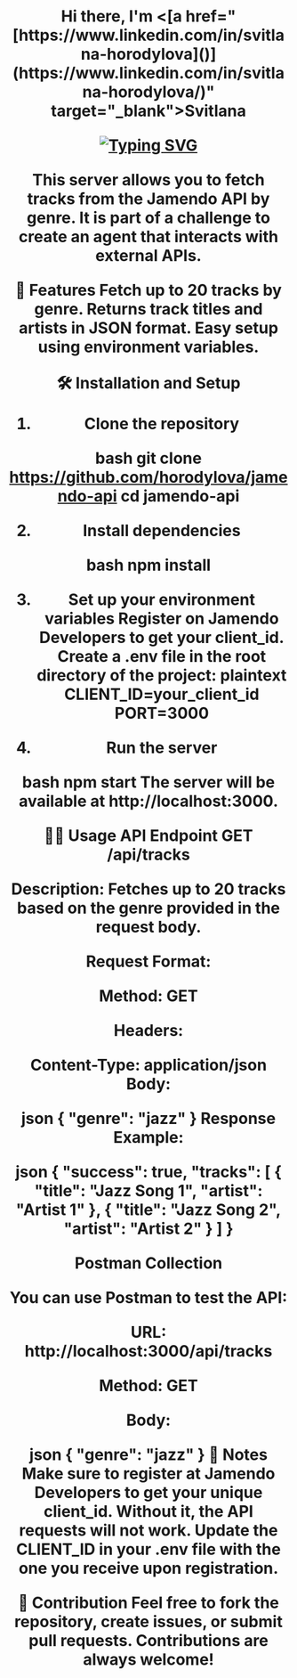 
<h1 align="center">Hi there, I'm <[a href="[https://www.linkedin.com/in/svitlana-horodylova]()](https://www.linkedin.com/in/svitlana-horodylova/)" target="_blank">Svitlana</a> 

[![Typing SVG](https://readme-typing-svg.herokuapp.com?color=%2336BCF7&lines=This+is+Jamendo+Tracks+API+Server+🎵)](https://git.io/typing-svg)
 

This server allows you to fetch tracks from the Jamendo API by genre. It is part of a challenge to create an agent that interacts with external APIs.

**🚀 Features**
Fetch up to 20 tracks by genre.
Returns track titles and artists in JSON format.
Easy setup using environment variables.

**🛠️ Installation and Setup**

1. Clone the repository

bash
git clone https://github.com/horodylova/jamendo-api
cd  jamendo-api

2. Install dependencies

bash
npm install

3. Set up your environment variables
Register on Jamendo Developers to get your client_id.
Create a .env file in the root directory of the project:
plaintext
CLIENT_ID=your_client_id
PORT=3000

4. Run the server

bash
npm start
The server will be available at http://localhost:3000.

🧑‍💻 Usage
API Endpoint
GET /api/tracks

Description: Fetches up to 20 tracks based on the genre provided in the request body.

Request Format:

Method: GET

Headers:

Content-Type: application/json
Body:

json
{
  "genre": "jazz"
}
Response Example:

json
{
  "success": true,
  "tracks": [
    {
      "title": "Jazz Song 1",
      "artist": "Artist 1"
    },
    {
      "title": "Jazz Song 2",
      "artist": "Artist 2"
    }
  ]
}

**Postman Collection**

You can use Postman to test the API:

URL: http://localhost:3000/api/tracks

Method: GET

Body:

json
{
  "genre": "jazz"
}
**📝 Notes**
Make sure to register at Jamendo Developers to get your unique client_id. Without it, the API requests will not work.
Update the CLIENT_ID in your .env file with the one you receive upon registration.

**🤝 Contribution**
Feel free to fork the repository, create issues, or submit pull requests. Contributions are always welcome!
